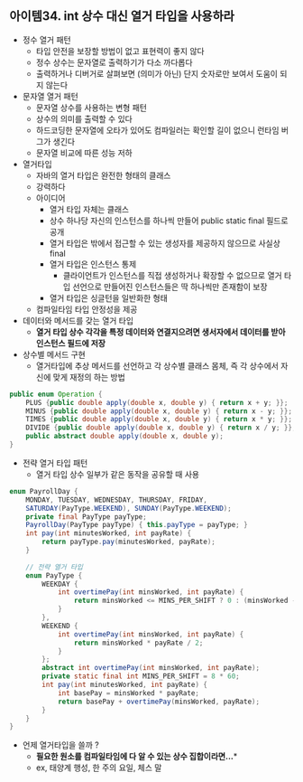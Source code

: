 ## 아이템34. int 상수 대신 열거 타입을 사용하라

* 정수 열거 패턴
	* 타입 안전을 보장할 방법이 없고 표현력이 좋지 않다
	* 정수 상수는 문자열로 출력하기가 다소 까다롭다
	* 출력하거나 디버거로 살펴보면 (의미가 아닌) 단지 숫자로만 보여서 도움이 되지 않는다
* 문자열 열거 패턴
	* 문자열 상수를 사용하는 변형 패턴
	* 상수의 의미를 출력할 수 있다
	* 하드코딩한 문자열에 오타가 있어도 컴파일러는 확인할 길이 없으니 런타임 버그가 생긴다
	* 문자열 비교에 따른 성능 저하 
* 열거타입
	* 자바의 열거 타입은 완전한 형태의 클래스
	* 강력하다
	* 아이디어
		* 열거 타입 자체는 클래스
		* 상수 하나당 자신의 인스턴스를 하나씩 만들어 public static final 필드로 공개 
		* 열거 타입은 밖에서 접근할 수 있는 생성자를 제공하지 않으므로 사실상 final
		* 열거 타입은 인스턴스 통제
			* 클라이언트가 인스턴스를 직접 생성하거나 확장할 수 없으므로 열거 타입 선언으로 만들어진 인스턴스들은 딱 하나씩만 존재함이 보장
		* 열거 타입은 싱글턴을 일반화한 형태
	* 컴파일타임 타입 안정성을 제공
* 데이터와 메서드를 갖는 열거 타입
	* **열거 타입 상수 각각을 특정 데이터와 연결지으려면 생서자에서 데이터를 받아 인스턴스 필드에 저장**
* 상수별 메서드 구현
	* 열거타입에 추상 메서드를 선언하고 각 상수별 클래스 몸체, 즉 각 상수에서 자신에 맞게 재정의 하는 방법
```java
public enum Operation {
	PLUS {public double apply(double x, double y) { return x + y; }};
	MINUS {public double apply(double x, double y) { return x - y; }};
	TIMES {public double apply(double x, double y) { return x * y; }};
	DIVIDE {public double apply(double x, double y) { return x / y; }};
	public abstract double apply(double x, double y);
}
```
* 전략 열거 타입 패턴
	* 열거 타입 상수 일부가 같은 동작을 공유할 때 사용
```java
enum PayrollDay {
	MONDAY, TUESDAY, WEDNESDAY, THURSDAY, FRIDAY,
	SATURDAY(PayType.WEEKEND), SUNDAY(PayType.WEEKEND);
	private final PayType payType;
	PayrollDay(PayType payType) { this.payType = payType; }
	int pay(int minutesWorked, int payRate) {
		return payType.pay(minutesWorked, payRate);
	}
	
	// 전략 열거 타입
	enum PayType {
		WEEKDAY {
			int overtimePay(int minsWorked, int payRate) {
				return minsWorked <= MINS_PER_SHIFT ? 0 : (minsWorked - MINS_PER_SHIFT) * payRate / 2;
			}
		},
		WEEKEND {
			int overtimePay(int minsWorked, int payRate) {
				return minsWorked * payRate / 2;
			}
		};
		abstract int overtimePay(int minsWorked, int payRate);
		private static final int MINS_PER_SHIFT = 8 * 60;
		int pay(int minutesWorked, int payRate) {
			int basePay = minsWorked * payRate;
			return basePay + overtimePay(minsWorked, payRate);
		}
	}
}
```
* 언제 열거타입을 쓸까 ?
	* **필요한 원소를 컴파일타임에 다 알 수 있는 상수 집합이라면...***
	* ex, 태양계 행성, 한 주의 요일, 체스 말
<!--stackedit_data:
eyJoaXN0b3J5IjpbLTkxOTg1ODcyMSwxODgzODU1MDhdfQ==
-->